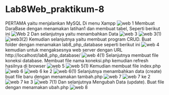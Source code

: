 # Lab8Web_praktikum-8
PERTAMA yaitu menjalankan MySQL Di menu Xampp
![web 1](https://user-images.githubusercontent.com/56400200/120879722-92761580-c5ef-11eb-9052-0b193b497600.PNG)
Membuat DaraBase dengan menamakan latihan1 dan membuat tabel, Seperti berikut ini
![Web 2](https://user-images.githubusercontent.com/56400200/120879816-48d9fa80-c5f0-11eb-94d1-cd28c11dacd9.PNG)
Dan selanjutnya yaitu menambahkan Data
![web 3](https://user-images.githubusercontent.com/56400200/120879866-b128dc00-c5f0-11eb-989e-c3abfebfa2ff.PNG)
![web 3(1)](https://user-images.githubusercontent.com/56400200/120879907-e9c8b580-c5f0-11eb-9481-10ae1fcbc22c.png)
![web3(2)](https://user-images.githubusercontent.com/56400200/120879933-1c72ae00-c5f1-11eb-903c-3bc1f3107926.PNG)
Kemudian selanjutnya yaitu membuat program CRUD. Buat folder dengan menamakan lab8_php_database seperti berikut ini
![web 4](https://user-images.githubusercontent.com/56400200/120879999-9d31aa00-c5f1-11eb-94a2-aa58c88fc5ea.PNG)
kemudian untuk mengaksesnya web server dengan URL http://localhost/lab8_php_database/
![web 4(1)](https://user-images.githubusercontent.com/56400200/120880129-8e97c280-c5f2-11eb-91c5-b9903ebd0637.PNG)
Selanjutnya membuat file koneksi database. Membuat file nama koneksi.php kemudian refresh hasilnya di browser
![web 5](https://user-images.githubusercontent.com/56400200/120880186-e6cec480-c5f2-11eb-83ae-832826e21273.PNG)
![web 5(1)](https://user-images.githubusercontent.com/56400200/120880209-09f97400-c5f3-11eb-97d3-ddd86b10c284.PNG)
Kemudian membuat file index.php
![web 6](https://user-images.githubusercontent.com/56400200/120880254-6a88b100-c5f3-11eb-9e14-e7e43981c775.png)
![web 6 ke 2](https://user-images.githubusercontent.com/56400200/120880270-9146e780-c5f3-11eb-9bd7-5f7141847777.png)
![web 6(1)](https://user-images.githubusercontent.com/56400200/120880279-b3406a00-c5f3-11eb-8868-c34e8335b9eb.png)
Selanjutnya menambahkan data (create) buat file baru dengan menamakan tambah.php
![web 7](https://user-images.githubusercontent.com/56400200/120880321-0b776c00-c5f4-11eb-9ed1-dd34daffb4f9.png)
![web 7 ke 2](https://user-images.githubusercontent.com/56400200/120880413-92c4df80-c5f4-11eb-9cc5-f26d6421d700.png)
![web 7 ke 3](https://user-images.githubusercontent.com/56400200/120880457-e46d6a00-c5f4-11eb-89c1-e246250e840e.png)
![web 7(1)](https://user-images.githubusercontent.com/56400200/120880579-bb010e00-c5f5-11eb-95e6-3509e487eb5c.png)
Dan selanjutnya Mengubah Data (update). Buat file dengan menamakan ubah.php
![web 8](https://user-images.githubusercontent.com/56400200/120880711-21862c00-c5f6-11eb-8682-ec2fe1a849fd.png)















